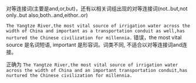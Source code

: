 对等连接词(主要是and,or,but)，还有以相关词组出现的对等连接词(not..but,not only..but also,both..and,eithor..or)

`The Yangtze River,the most vital source of irrigation water across the width of China and important as a transportation conduit as well,has nurtured the Chinese civilization for millennia.` 错误，the most vital source 是名词短语, important 是形容词。词类不同, 不适合以对等连接词and连接。

正确为 `The Yangtze River,the most vital source of irrigation water across the width of China and an important transportation conduit,has nurtured the Chinese civilization for millennia.`